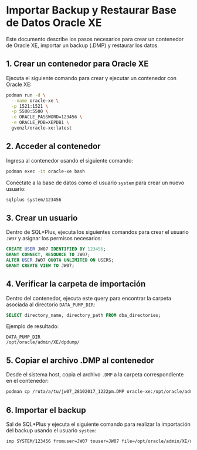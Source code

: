 # Importar Backup y Restaurar Base de Datos Oracle XE

Este documento describe los pasos necesarios para crear un contenedor de Oracle XE, importar un backup (.DMP) y restaurar los datos.

## 1. Crear un contenedor para Oracle XE
Ejecuta el siguiente comando para crear y ejecutar un contenedor con Oracle XE:

```bash
podman run -d \
  --name oracle-xe \
  -p 1521:1521 \
  -p 5500:5500 \
  -e ORACLE_PASSWORD=123456 \
  -e ORACLE_PDB=XEPDB1 \
  gvenzl/oracle-xe:latest
```

## 2. Acceder al contenedor
Ingresa al contenedor usando el siguiente comando:

```bash
podman exec -it oracle-xe bash
```

Conéctate a la base de datos como el usuario `system` para crear un nuevo usuario:

```bash
sqlplus system/123456
```

## 3. Crear un usuario
Dentro de SQL*Plus, ejecuta los siguientes comandos para crear el usuario `JW07` y asignar los permisos necesarios:

```sql
CREATE USER JW07 IDENTIFIED BY 123456;
GRANT CONNECT, RESOURCE TO JW07;
ALTER USER JW07 QUOTA UNLIMITED ON USERS;
GRANT CREATE VIEW TO JW07;
```

## 4. Verificar la carpeta de importación
Dentro del contenedor, ejecuta este query para encontrar la carpeta asociada al directorio `DATA_PUMP_DIR`:

```sql
SELECT directory_name, directory_path FROM dba_directories;
```

Ejemplo de resultado:

```
DATA_PUMP_DIR
/opt/oracle/admin/XE/dpdump/
```

## 5. Copiar el archivo .DMP al contenedor
Desde el sistema host, copia el archivo `.DMP` a la carpeta correspondiente en el contenedor:

```bash
podman cp /ruta/a/tu/jw07_28102017_1222pm.DMP oracle-xe:/opt/oracle/admin/XE/dpdump/
```

## 6. Importar el backup
Sal de SQL*Plus y ejecuta el siguiente comando para realizar la importación del backup usando el usuario `system`:

```bash
imp SYSTEM/123456 fromuser=JW07 touser=JW07 file=/opt/oracle/admin/XE/dpdump/jw07_28102017_1222pm.DMP
```

